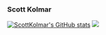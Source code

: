### Scott Kolmar

[![ScottKolmar's GitHub stats](https://github-readme-stats.vercel.app/api?username=ScottKolmar)](https://github.com/ScottKolmar/github-readme-stats)
![](https://img.shields.io/badge/<OS>-<WORD_ON_RIGHT>-informational?style=flat&logo=alpinelinux;base64,<BASE64_DATA>)


